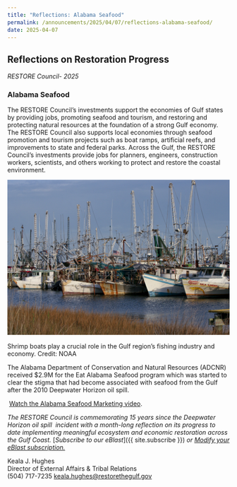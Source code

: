 ```yaml
---
title: "Reflections: Alabama Seafood"
permalink: /announcements/2025/04/07/reflections-alabama-seafood/
date: 2025-04-07
---
```


## Reflections on Restoration Progress

_RESTORE Council- 2025_

### Alabama Seafood

The RESTORE Council’s investments support the economies of Gulf states by providing jobs, promoting seafood and tourism, and restoring and protecting natural resources at the foundation of a strong Gulf economy. The RESTORE Council also supports local economies through seafood promotion and tourism projects such as boat ramps, artificial reefs, and improvements to state and federal parks. Across the Gulf, the RESTORE Council’s investments provide jobs for planners, engineers, construction workers, scientists, and others working to protect and restore the coastal environment.

![Shrimp boats](/img/PRDFT-shrimp_boats.jpg-20150624.jpg)

Shrimp boats play a crucial role in the Gulf region’s fishing industry and economy. Credit: NOAA

The Alabama Department of Conservation and Natural Resources (ADCNR) received $2.9M for the Eat Alabama Seafood program which was started to clear the stigma that had become associated with seafood from the Gulf after the 2010 Deepwater Horizon oil spill.

 [Watch the Alabama Seafood Marketing video](https://eatalabamaseafood.com/index.html).

*The RESTORE Council is commemorating 15 years since the Deepwater Horizon oil spill  incident with a month-long reflection on its progress to date implementing meaningful ecosystem and economic restoration across the Gulf Coast.* [_Subscribe to our eBlast_]({{ site.subscribe }}) *or* [_Modify your eBlast subscription._](https://www.restorethegulf.gov/apps/eblast/ModifyInformation.aspx)

Keala J. Hughes  
Director of External Affairs & Tribal Relations  
(504) 717-7235
keala.hughes@restorethegulf.gov
